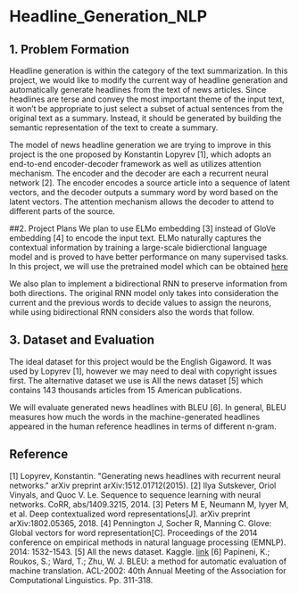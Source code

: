 # Headline_Generation_NLP
## 1. Problem Formation
Headline generation is within the category of the text summarization. In this project, we would like to modify the current way of headline generation and automatically generate headlines from the text of news articles. Since headlines are terse and convey the most important theme of the input text, it won’t be appropriate to just select a subset of actual sentences from the original text as a summary. Instead, it should be generated by building the semantic representation of the text to create a summary. 

The model of news headline generation we are trying to improve in this project is the one proposed by Konstantin Lopyrev [1], which adopts an end-to-end encoder-decoder framework as well as utilizes attention mechanism. The encoder and the decoder are each a recurrent neural network [2]. The encoder encodes a source article into a sequence of latent vectors, and the decoder outputs a summary word by word based on the latent vectors. The attention mechanism allows the decoder to attend to different parts of the source. 

##2. Project Plans
We plan to use ELMo embedding [3] instead of GloVe embedding [4] to encode the input text. ELMo naturally captures the contextual information by training a large-scale bidierctional language model and is proved to have better performance on many supervised tasks. In this project, we will use the pretrained model which can be obtained [here](https://github.com/allenai/allennlp/blob/master/tutorials/how_to/elmo.md)

We also plan to implement a bidirectional RNN to preserve information from both directions. The original RNN model only takes into consideration the current and the previous words to decide values to assign the neurons, while using bidirectional RNN considers also the words that follow. 

## 3. Dataset and Evaluation
The ideal dataset for this project would be the English Gigaword. It was used by Lopyrev [1], however we may need to deal with copyright issues first. The alternative dataset we use is All the news dataset [5] which contains 143 thousands articles from 15 American publications. 

We will evaluate generated news headlines with BLEU [6]. In general, BLEU measures how much the words in the machine-generated headlines appeared in the human reference headlines in terms of different n-gram.

## Reference
[1] Lopyrev, Konstantin. "Generating news headlines with recurrent neural networks." arXiv preprint arXiv:1512.01712(2015).
[2] Ilya Sutskever, Oriol Vinyals, and Quoc V. Le. Sequence to sequence learning with neural networks. CoRR, abs/1409.3215, 2014.
[3] Peters M E, Neumann M, Iyyer M, et al. Deep contextualized word representations[J]. arXiv preprint arXiv:1802.05365, 2018.
[4] Pennington J, Socher R, Manning C. Glove: Global vectors for word representation[C]. Proceedings of the 2014 conference on empirical methods in natural language processing (EMNLP). 2014: 1532-1543.
[5] All the news dataset. Kaggle. [link](https://www.kaggle.com/snapcrack/all-the-news/data)
[6] Papineni, K.; Roukos, S.; Ward, T.; Zhu, W. J. BLEU: a method for automatic evaluation of machine translation. ACL-2002: 40th Annual Meeting of the Association for Computational Linguistics. Pp. 311-318.
